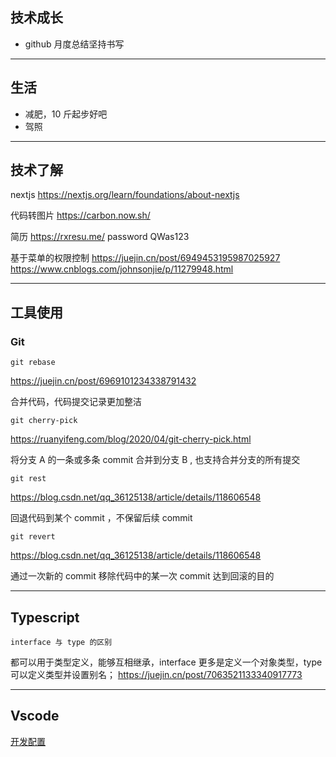## 技术成长

- github 月度总结坚持书写

---

## 生活

- 减肥，10 斤起步好吧
- 驾照

---

## 技术了解

nextjs
https://nextjs.org/learn/foundations/about-nextjs

代码转图片
https://carbon.now.sh/

简历
https://rxresu.me/
password QWas123

基于菜单的权限控制
https://juejin.cn/post/6949453195987025927
https://www.cnblogs.com/johnsonjie/p/11279948.html

---

## 工具使用

### Git

`git rebase`

https://juejin.cn/post/6969101234338791432

合并代码，代码提交记录更加整洁

`git cherry-pick`

https://ruanyifeng.com/blog/2020/04/git-cherry-pick.html

将分支 A 的一条或多条 commit 合并到分支 B , 也支持合并分支的所有提交

`git rest`

https://blog.csdn.net/qq_36125138/article/details/118606548

回退代码到某个 commit ，不保留后续 commit

`git revert`

https://blog.csdn.net/qq_36125138/article/details/118606548

通过一次新的 commit 移除代码中的某一次 commit 达到回滚的目的

---

## Typescript

`interface 与 type 的区别`

都可以用于类型定义，能够互相继承，interface 更多是定义一个对象类型，type 可以定义类型并设置别名；
https://juejin.cn/post/7063521133340917773

---

## Vscode

[开发配置](https://www.yuque.com/lijinke/blog/fyi2vl)
